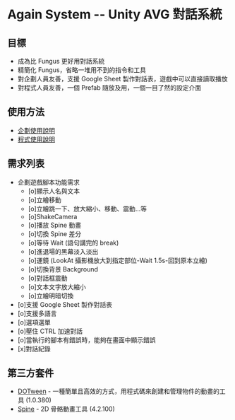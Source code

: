 # Again System -- Unity AVG 對話系統

## 目標

- 成為比 Fungus 更好用對話系統
- 精簡化 Fungus，省略一堆用不到的指令和工具
- 對企劃人員友善，支援 Google Sheet 製作對話表，遊戲中可以直接讀取播放
- 對程式人員友善，一個 Prefab 隨放及用，一個一目了然的設定介面

## 使用方法
- [企劃使用說明](./Docs/README_PL.MD)
- [程式使用說明](./Docs/README_RD.MD)

## 需求列表

- 企劃遊戲腳本功能需求
  - [o]顯示人名與文本
  - [o]立繪移動
  - [o]立繪跳一下、放大縮小、移動、震動...等
  - [o]ShakeCamera
  - [o]播放 Spine 動畫
  - [o]切換 Spine 差分
  - [o]等待 Wait (語句講完的 break)
  - [o]進退場的黑幕淡入淡出
  - [o]運鏡 (LookAt 攝影機放大到指定部位-Wait 1.5s-回到原本立繪)
  - [o]切換背景 Background
  - [o]對話框震動
  - [o]文本文字放大縮小
  - [o]立繪明暗切換
- [o]支援 Google Sheet 製作對話表
- [o]支援多語言
- [o]選項選單
- [o]壓住 CTRL 加速對話
- [o]當執行的腳本有錯誤時，能夠在畫面中顯示錯誤
- [x]對話紀錄

## 第三方套件
- [DOTween](https://dotween.demigiant.com/) - 一種簡單且高效的方式，用程式碼來創建和管理物件的動畫的工具 (1.0.380)
- [Spine](https://zh.esotericsoftware.com/spine-unity-download) - 2D 骨骼動畫工具 (4.2.100)